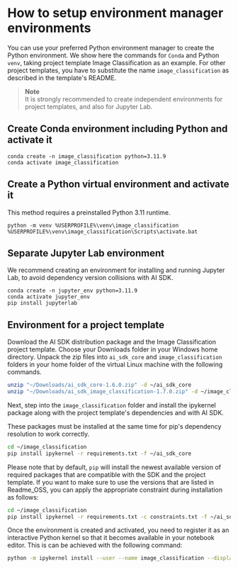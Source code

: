 <!--
SPDX-FileCopyrightText: Copyright (C) 2020-2024 Siemens AG

SPDX-License-Identifier: MIT
-->

# How to setup environment manager environments

You can use your preferred Python environment manager to create the Python environment. We show here the commands for `Conda` and Python `venv`, taking project template Image Classification as an example. For other project templates, you have to substitute the name `image_classification` as described in the template's README.

> **Note**\
> It is strongly recommended to create independent environments for project templates, and also for Jupyter Lab.

## Create Conda environment including Python and activate it

```dosbatch
conda create -n image_classification python=3.11.9
conda activate image_classification
```

## Create a Python virtual environment and activate it

This method requires a preinstalled Python 3.11 runtime.

```dosbatch
python -m venv %USERPROFILE%\venv\image_classification
%USERPROFILE%\venv\image_classification\Scripts\activate.bat
```

## Separate Jupyter Lab environment

We recommend creating an environment for installing and running Jupyter Lab, to avoid dependency version collisions with AI SDK.

```dosbatch
conda create -n jupyter_env python=3.11.9
conda activate jupyter_env
pip install jupyterlab
```

## Environment for a project template

Download the AI SDK distribution package and the Image Classification project template. Choose your Downloads folder in your Windows home directory. Unpack the zip files into `ai_sdk_core` and `image_classification` folders in your home folder of the virtual Linux machine with the following commands.

```bash
unzip "~/Downloads/ai_sdk_core-1.6.0.zip" -d ~/ai_sdk_core
unzip "~/Downloads/ai_sdk_image_classification-1.7.0.zip" -d ~/image_classification
```

Next, step into the `image_classification` folder and install the ipykernel package along with the project template's dependencies and with AI SDK.

These packages must be installed at the same time for pip's dependency resolution to work correctly.

```bash
cd ~/image_classification
pip install ipykernel -r requirements.txt -f ~/ai_sdk_core
```

Please note that by default, `pip` will install the newest available version of required packages that are compatible with the SDK and the project template. If you want to make sure to use the versions that are listed in Readme_OSS, you can apply the appropriate constraint during installation as follows:

```bash
cd ~/image_classification
pip install ipykernel -r requirements.txt -c constraints.txt -f ~/ai_sdk_core
```

Once the environment is created and activated, you need to register it as an interactive Python kernel so that it becomes available in your notebook editor. This is can be achieved with the following command:

```bash
python -m ipykernel install --user --name image_classification --display-name "Python (image_classification)"
```
